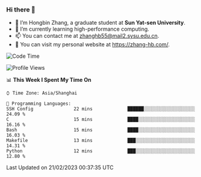 ### Hi there 👋

- 🔭 I’m Hongbin Zhang, a graduate student at **Sun Yat-sen University**.
- 🌱 I’m currently learning high-performance computing.
- 📫 You can contact me at zhanghb55@mail2.sysu.edu.cn.
- 👀 You can visit my personal website at https://zhang-hb.com/.

<!--START_SECTION:waka-->
![Code Time](http://img.shields.io/badge/Code%20Time-69%20hrs%2055%20mins-blue)

![Profile Views](http://img.shields.io/badge/Profile%20Views-2-blue)

📊 **This Week I Spent My Time On** 

```text
⌚︎ Time Zone: Asia/Shanghai

💬 Programming Languages: 
SSH Config               22 mins             ██████░░░░░░░░░░░░░░░░░░░   24.09 % 
C                        15 mins             ████░░░░░░░░░░░░░░░░░░░░░   16.16 % 
Bash                     15 mins             ████░░░░░░░░░░░░░░░░░░░░░   16.03 % 
Makefile                 13 mins             ███░░░░░░░░░░░░░░░░░░░░░░   14.31 % 
Python                   12 mins             ███░░░░░░░░░░░░░░░░░░░░░░   12.80 % 

```


 Last Updated on 21/02/2023 00:37:35 UTC
<!--END_SECTION:waka-->